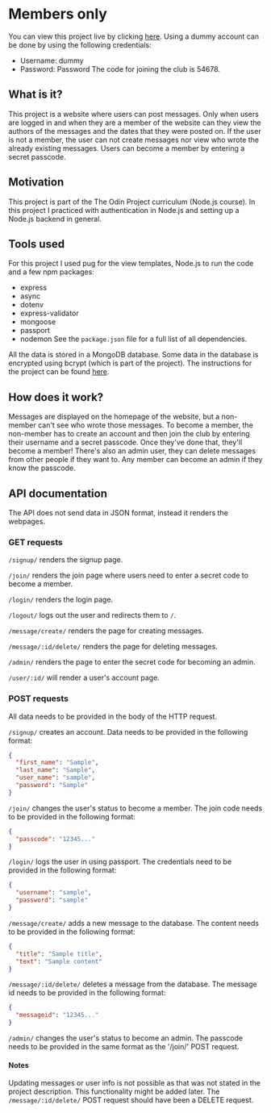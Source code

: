 # Members only

You can view this project live by clicking [here](https://members-only-685y.onrender.com/membersonly). Using a dummy account can be done by using the following credentials:
- Username: dummy
- Password: Password
The code for joining the club is 54678.

## What is it?
This project is a website where users can post messages. Only when users are logged in and when they are a member of the website can they view the authors of the messages and the dates that they were posted on. If the user is not a member, the user can not create messages nor view who wrote the already existing messages. Users can become a member by entering a secret passcode.

## Motivation
This project is part of the The Odin Project curriculum (Node.js course). In this project I practiced with authentication in Node.js and setting up a Node.js backend in general. 

## Tools used
For this project I used pug for the view templates, Node.js to run the code and a few npm packages:
- express
- async
- dotenv
- express-validator
- mongoose
- passport
- nodemon
See the `package.json` file for a full list of all dependencies.

All the data is stored in a MongoDB database. Some data in the database is encrypted using bcrypt (which is part of the project). The instructions for the project can be found [here](https://www.theodinproject.com/paths/full-stack-javascript/courses/nodejs/lessons/members-only).

## How does it work?
Messages are displayed on the homepage of the website, but a non-member can't see who wrote those messages. To become a member, the non-member has to create an account and then join the club by entering their username and a secret passcode. Once they've done that, they'll become a member! There's also an admin user, they can delete messages from other people if they want to. Any member can become an admin if they know the passcode.

## API documentation
The API does not send data in JSON format, instead it renders the webpages.

### GET requests
`/signup/` renders the signup page.

`/join/` renders the join page where users need to enter a secret code to become a member.

`/login/` renders the login page.

`/logout/` logs out the user and redirects them to `/`.

`/message/create/` renders the page for creating messages.

`/message/:id/delete/` renders the page for deleting messages.

`/admin/` renders the page to enter the secret code for becoming an admin.

`/user/:id/` will render a user's account page.

### POST requests
All data needs to be provided in the body of the HTTP request.

`/signup/` creates an account. Data needs to be provided in the following format:
```json
{
  "first_name": "Sample",
  "last_name": "Sample",
  "user_name": "sample",
  "password": "Sample"
}
```

`/join/` changes the user's status to become a member. The join code needs to be provided in the following format:
```json
{
  "passcode": "12345..."
}
```

`/login/` logs the user in using passport. The credentials need to be provided in the following format:
```json
{
  "username": "sample",
  "password": "sample"
}
```

`/message/create/` adds a new message to the database. The content needs to be provided in the following format:
```json
{
  "title": "Sample title",
  "text": "Sample content"
}
```

`/message/:id/delete/` deletes a message from the database. The message id needs to be provided in the following format:
```json
{
  "messageid": "12345..."
}
```

`/admin/` changes the user's status to become an admin. The passcode needs to be provided in the same format as the '/join/' POST request.

#### Notes
Updating messages or user info is not possible as that was not stated in the project description. This functionality might be added later.
The `/message/:id/delete/` POST request should have been a DELETE request.
